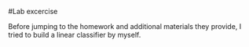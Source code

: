 #Lab excercise

Before jumping to the homework and additional materials they provide, I tried to build a linear classifier by myself.

